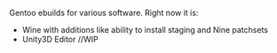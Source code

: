 Gentoo ebuilds for various software. Right now it is:
* Wine with additions like ability to install staging and Nine patchsets
* Unity3D Editor //WIP
